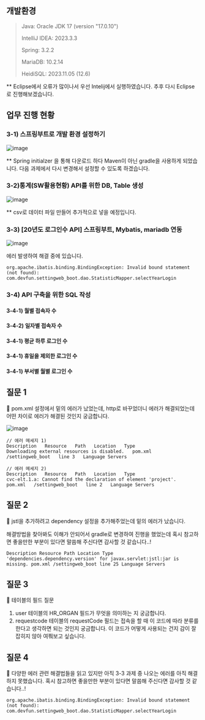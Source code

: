 
## 개발환경
>Java: Oracle JDK 17 (version "17.0.10")
>
>IntelliJ IDEA: 2023.3.3
>
>Spring: 3.2.2
>
>MariaDB: 10.2.14
>
>HeidiSQL: 2023.11.05 (12.6)


** Eclipse에서 오류가 많이나서 우선 Intelij에서 실행하였습니다. 추후 다시 Eclipse로 진행해보겠습니다.


## 업무 진행 현황
### 3-1) 스프링부트로 개발 환경 설정하기
![image](https://github.com/Yerim1ee/Comento_BackEnd/assets/138195206/872869fe-b771-422a-b0c6-741d5ab36ff4)

** Spring initialzer 을 통해 다운로드 하다 Maven이 아닌 gradle을 사용하게 되었습니다. 다음 과제에서 다시 변경해서 설정할 수 있도록 하겠습니다.

### 3-2)통계(SW활용현황) API를 위한 DB, Table 생성
![image](https://github.com/Yerim1ee/Comento_BackEnd/assets/138195206/46f6c0cd-82a8-4e15-be02-0707725f8201)

** csv로 데이터 파일 만들어 추가적으로 넣을 예정입니다.

### 3-3) [20년도 로그인수 API] 스프링부트, Mybatis, mariadb 연동
![image](https://github.com/Yerim1ee/Comento_BackEnd/assets/138195206/1875ab5c-3c9e-4904-b4d7-126582adb418)


에러 발생하여 해결 중에 있습니다.
```
org.apache.ibatis.binding.BindingException: Invalid bound statement (not found): com.devfun.settingweb_boot.dao.StatisticMapper.selectYearLogin
```

### 3-4) API 구축을 위한 SQL 작성
#### 3-4-1) 월별 접속자 수

#### 3-4-2) 일자별 접속자 수

#### 3-4-1) 평균 하루 로그인 수

#### 3-4-1) 휴일을 제외한 로그인 수

#### 3-4-1) 부서별 월별 로그인 수


## 질문 1
📌 pom.xml 설정에서 밑의 에러가 났었는데, http로 바꾸었더니 에러가 해결되었는데 어떤 차이로 에러가 해결된 것인지 궁금합니다.

![image](https://github.com/Yerim1ee/Comento_BackEnd/assets/138195206/60f40d9a-03d3-464f-8c54-c92ac41d4488)

```
// 에러 메세지 1)
Description   Resource   Path   Location   Type
Downloading external resources is disabled.   pom.xml   /settingweb_boot   line 3   Language Servers

// 에러 메세지 2) 
Description   Resource   Path   Location   Type
cvc-elt.1.a: Cannot find the declaration of element 'project'.   pom.xml   /settingweb_boot   line 2   Language Servers
```

## 질문 2
📌 jstl을 추가하려고 dependency 설정을 추가해주었는데 밑의 에러가 났습니다. 

해결방법을 찾아봐도 이해가 안되어서 gradle로 변경하여 진행을 했었는데 혹시 참고하면 좋을만한 부분이 있다면 말씀해 주신다면 감사할 것 같습니다..!
```
Description Resource Path Location Type 'dependencies.dependency.version' for javax.servlet:jstl:jar is missing. pom.xml /settingweb_boot line 25 Language Servers
```
## 질문 3
📌 테이블의 필드 질문
1) user 테이블의 HR_ORGAN 필드가 무엇을 의미하는 지 궁금합니다.
2) requestcode 테이블의 requestCode 필드는 접속을 할 때 이 코드에 따라 분류를 한다고 생각하면 되는 것인지 궁금합니다. 이 코드가 어떻게 사용되는 건지 감이 잘 잡히지 않아 여쭤보고 싶습니다.

## 질문 4
📌 다양한 에러 관련 해결법들을 읽고 있지만 아직 3-3 과제 중 나오는 에러를 아직 해결하지 못했습니다. 
혹시 참고하면 좋을만한 부분이 있다면 말씀해 주신다면 감사할 것 같습니다..!

```
org.apache.ibatis.binding.BindingException: Invalid bound statement (not found): com.devfun.settingweb_boot.dao.StatisticMapper.selectYearLogin
```
